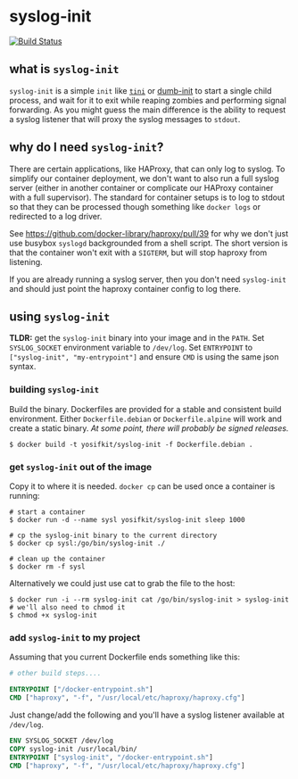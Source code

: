 # syslog-init

[![Build Status](https://travis-ci.org/yosifkit/syslog-init.svg?branch=master)](https://travis-ci.org/yosifkit/syslog-init)

## what is `syslog-init`

`syslog-init` is a simple `init` like [`tini`](https://github.com/krallin/tini) or [dumb-init](https://github.com/Yelp/dumb-init) to start a single child process, and wait for it to exit while reaping zombies and performing signal forwarding. As you might guess the main difference is the ability to request a syslog listener that will proxy the syslog messages to `stdout`.

## why do I need `syslog-init`?

There are certain applications, like HAProxy, that can only log to syslog. To simplify our container deployment, we don't want to also run a full syslog server (either in another container or complicate our HAProxy container with a full supervisor). The standard for container setups is to log to stdout so that they can be processed though something like `docker logs` or redirected to a log driver.

See https://github.com/docker-library/haproxy/pull/39 for why we don't just use busybox `syslogd` backgrounded from a shell script.  The short version is that the container won't exit with a `SIGTERM`, but will stop haproxy from listening.

If you are already running a syslog server, then you don't need `syslog-init` and should just point the haproxy container config to log there.

## using `syslog-init`

**TLDR:** get the `syslog-init` binary into your image and in the `PATH`. Set `SYSLOG_SOCKET` environment variable to `/dev/log`. Set `ENTRYPOINT` to `["syslog-init", "my-entrypoint"]` and ensure `CMD` is using the same json syntax.

### building `syslog-init`

Build the binary. Dockerfiles are provided for a stable and consistent build environment.  Either `Dockerfile.debian` or `Dockerfile.alpine` will work and create a static binary. _At some point, there will probably be signed releases._

```console
$ docker build -t yosifkit/syslog-init -f Dockerfile.debian .
```

### get `syslog-init` out of the image

Copy it to where it is needed. `docker cp` can be used once a container is running:

```console
# start a container
$ docker run -d --name sysl yosifkit/syslog-init sleep 1000

# cp the syslog-init binary to the current directory
$ docker cp sysl:/go/bin/syslog-init ./

# clean up the container
$ docker rm -f sysl
```

Alternatively we could just use cat to grab the file to the host:

```console
$ docker run -i --rm syslog-init cat /go/bin/syslog-init > syslog-init
# we'll also need to chmod it
$ chmod +x syslog-init
```

### add `syslog-init` to my project

Assuming that you current Dockerfile ends something like this:

```Dockerfile
# other build steps....

ENTRYPOINT ["/docker-entrypoint.sh"]
CMD ["haproxy", "-f", "/usr/local/etc/haproxy/haproxy.cfg"]

```

Just change/add the following and you'll have a syslog listener available at `/dev/log`.

```Dockerfile
ENV SYSLOG_SOCKET /dev/log
COPY syslog-init /usr/local/bin/
ENTRYPOINT ["syslog-init", "/docker-entrypoint.sh"]
CMD ["haproxy", "-f", "/usr/local/etc/haproxy/haproxy.cfg"]
```
